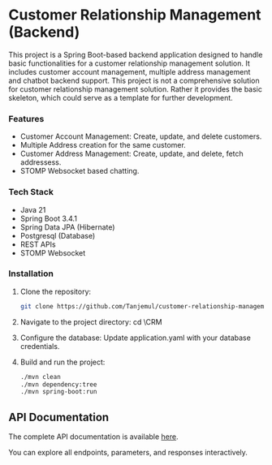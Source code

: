 
# Customer Relationship Management (Backend)
This project is a Spring Boot-based backend application designed to handle basic functionalities for a customer relationship management solution. It includes customer account management, multiple address management and chatbot backend support.
This project is not a comprehensive solution for customer relationship management solution. Rather it provides the basic skeleton, which could serve as a template for further development. 
### Features

- Customer Account Management: Create, update, and delete customers.
- Multiple Address creation for the same customer.
- Customer Address Management: Create, update, and delete, fetch addressess.
- STOMP Websocket based chatting.

### Tech Stack
- Java 21
- Spring Boot 3.4.1
- Spring Data JPA (Hibernate)
- Postgresql (Database)
- REST APIs
- STOMP Websocket

### Installation

1. Clone the repository:
   ```bash
   git clone https://github.com/Tanjemul/customer-relationship-management.git

2. Navigate to the project directory: cd \CRM

3. Configure the database:
Update application.yaml with your database credentials.
4. Build and run the project:
    ```bash
   ./mvn clean
   ./mvn dependency:tree
   ./mvn spring-boot:run

## API Documentation

The complete API documentation is available [here](https://documenter.getpostman.com/view/25076611/2sAYQWHsKd).

You can explore all endpoints, parameters, and responses interactively.

     
